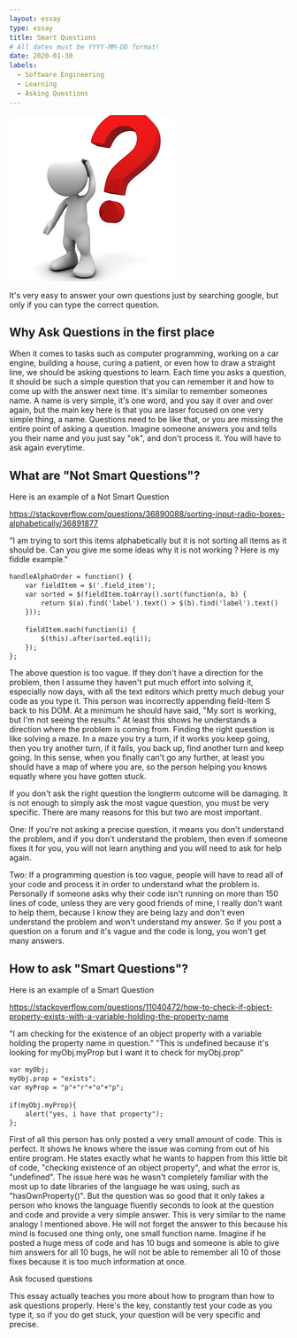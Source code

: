 ```yaml
---
layout: essay
type: essay
title: Smart Questions
# All dates must be YYYY-MM-DD format!
date: 2020-01-30
labels:
  - Software Engineering
  - Learning
  - Asking Questions
---
```


<img class="ui tiny left circular floated image" src="../images/questions.jpg">

It's very easy to answer your own questions just by searching google, but only if you can type the correct question.

## Why Ask Questions in the first place

When it comes to tasks such as computer programming, working on a car engine, building a house, curing a patient, or even how to draw a straight line, we should be asking questions to learn.  Each time you asks a question, it should be such a simple question that you can remember it and how to come up with the answer next time.  It's similar to remember someones name.  A name is very simple, it's one word, and you say it over and over again, but the main key here is that you are laser focused on one very simple thing, a name.  Questions need to be like that, or you are missing the entire point of asking a question.  Imagine someone answers you and tells you their name and you just say "ok", and don't process it. You will have to ask again everytime.

## What are "Not Smart Questions"? 

Here is an example of a Not Smart Question

https://stackoverflow.com/questions/36890088/sorting-input-radio-boxes-alphabetically/36891877

"I am trying to sort this items alphabetically but it is not sorting all items as it should be. Can you give me some ideas why it is not working ? Here is my fiddle example."

```
handleAlphaOrder = function() {
    var fieldItem = $('.field_item');
    var sorted = $(fieldItem.toArray().sort(function(a, b) {
        return $(a).find('label').text() > $(b).find('label').text()
    }));

    fieldItem.each(function(i) {
        $(this).after(sorted.eq(i));
    });
};
```

The above question is too vague.  If they don't have a direction for the problem, then I assume they haven't put much effort into solving it, especially now days, with all the text editors which pretty much debug your code as you type it.  This person was incorrectly appending field-Item S back to his DOM.  At a minimum he should have said, "My sort is working, but I'm not seeing the results."  At least this shows he understands a direction where the problem is coming from.  Finding the right question is like solving a maze. In a maze you try a turn, if it works you keep going, then you try another turn, if it fails, you back up, find another turn and keep going.  In this sense, when you finally can't go any further, at least you should have a map of where you are, so the person helping you knows equatly where you have gotten stuck.

If you don't ask the right question the longterm outcome will be damaging.  It is not enough to simply ask the most vague question, you must be very specific.  There are many reasons for this but two are most important. 

One: If you're not asking a precise question, it means you don't understand the problem, and if you don't understand the problem, then even if someone fixes it for you, you will not learn anything and you will need to ask for help again.

Two: If a programming question is too vague, people will have to read all of your code and process it in order to understand what the problem is.  Personally if someone asks why their code isn't running on more than 150 lines of code, unless they are very good friends of mine, I really don't want to help them, because I know they are being lazy and don't even understand the problem and won't understand my answer.  So if you post a question on a forum and it's vague and the code is long, you won't get many answers.

## How to ask "Smart Questions"?

Here is an example of a Smart Question

https://stackoverflow.com/questions/11040472/how-to-check-if-object-property-exists-with-a-variable-holding-the-property-name

"I am checking for the existence of an object property with a variable holding the property name in question."
"This is undefined because it's looking for myObj.myProp but I want it to check for myObj.prop"

```
var myObj;
myObj.prop = "exists";
var myProp = "p"+"r"+"o"+"p";

if(myObj.myProp){
    alert("yes, i have that property");
};
```

First of all this person has only posted a very small amount of code.  This is perfect.  It shows he knows where the issue was coming from out of his entire program.  He states exactly what he wants to happen from this little bit of code, "checking existence of an object property", and what the error is, "undefined".  The issue here was he wasn't completely familiar with the most up to date libraries of the language he was using, such as "hasOwnProperty()".  But the question was so good that it only takes a person who knows the language fluently seconds to look at the question and code and provide a very simple answer.  This is very similar to the name analogy I mentioned above.  He will not forget the answer to this because his mind is focused one thing only, one small function name.  Imagine if he posted a huge mess of code and has 10 bugs and someone is able to give him answers for all 10 bugs, he will not be able to remember all 10 of those fixes because it is too much information at once.

Ask focused questions

This essay actually teaches you more about how to program than how to ask questions properly.  Here's the key, constantly test your code as you type it, so if you do get stuck, your question will be very specific and precise.
